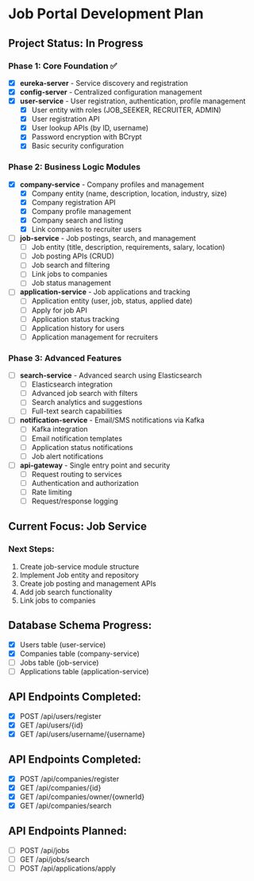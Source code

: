 # Job Portal Development Plan

## Project Status: In Progress

### Phase 1: Core Foundation ✅
- [x] **eureka-server** - Service discovery and registration
- [x] **config-server** - Centralized configuration management  
- [x] **user-service** - User registration, authentication, profile management
  - [x] User entity with roles (JOB_SEEKER, RECRUITER, ADMIN)
  - [x] User registration API
  - [x] User lookup APIs (by ID, username)
  - [x] Password encryption with BCrypt
  - [x] Basic security configuration

### Phase 2: Business Logic Modules
- [x] **company-service** - Company profiles and management
  - [x] Company entity (name, description, location, industry, size)
  - [x] Company registration API
  - [x] Company profile management
  - [x] Company search and listing
  - [x] Link companies to recruiter users

- [ ] **job-service** - Job postings, search, and management
  - [ ] Job entity (title, description, requirements, salary, location)
  - [ ] Job posting APIs (CRUD)
  - [ ] Job search and filtering
  - [ ] Link jobs to companies
  - [ ] Job status management

- [ ] **application-service** - Job applications and tracking
  - [ ] Application entity (user, job, status, applied date)
  - [ ] Apply for job API
  - [ ] Application status tracking
  - [ ] Application history for users
  - [ ] Application management for recruiters

### Phase 3: Advanced Features
- [ ] **search-service** - Advanced search using Elasticsearch
  - [ ] Elasticsearch integration
  - [ ] Advanced job search with filters
  - [ ] Search analytics and suggestions
  - [ ] Full-text search capabilities

- [ ] **notification-service** - Email/SMS notifications via Kafka
  - [ ] Kafka integration
  - [ ] Email notification templates
  - [ ] Application status notifications
  - [ ] Job alert notifications

- [ ] **api-gateway** - Single entry point and security
  - [ ] Request routing to services
  - [ ] Authentication and authorization
  - [ ] Rate limiting
  - [ ] Request/response logging

## Current Focus: Job Service

### Next Steps:
1. Create job-service module structure
2. Implement Job entity and repository
3. Create job posting and management APIs
4. Add job search functionality
5. Link jobs to companies

## Database Schema Progress:
- [x] Users table (user-service)
- [x] Companies table (company-service)
- [ ] Jobs table (job-service)
- [ ] Applications table (application-service)

## API Endpoints Completed:
- [x] POST /api/users/register
- [x] GET /api/users/{id}
- [x] GET /api/users/username/{username}

## API Endpoints Completed:
- [x] POST /api/companies/register
- [x] GET /api/companies/{id}
- [x] GET /api/companies/owner/{ownerId}
- [x] GET /api/companies/search

## API Endpoints Planned:
- [ ] POST /api/jobs
- [ ] GET /api/jobs/search
- [ ] POST /api/applications/apply
